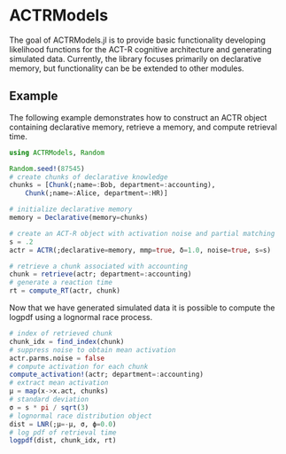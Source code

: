 # ACTRModels

The goal of ACTRModels.jl is to provide basic functionality developing likelihood functions for the ACT-R cognitive architecture and generating simulated data. Currently, the library focuses primarily on declarative memory, but functionality can be be extended to other modules. 

## Example
The following example demonstrates how to construct an ACTR object containing declarative memory, retrieve a memory, and compute retrieval time. 

```julia
using ACTRModels, Random

Random.seed!(87545)
# create chunks of declarative knowledge
chunks = [Chunk(;name=:Bob, department=:accounting),
    Chunk(;name=:Alice, department=:HR)]

# initialize declarative memory
memory = Declarative(memory=chunks)

# create an ACT-R object with activation noise and partial matching
s = .2
actr = ACTR(;declarative=memory, mmp=true, δ=1.0, noise=true, s=s)

# retrieve a chunk associated with accounting
chunk = retrieve(actr; department=:accounting)
# generate a reaction time 
rt = compute_RT(actr, chunk)
```

Now that we have generated simulated data it is possible to compute the logpdf using a lognormal race process. 

```julia
# index of retrieved chunk 
chunk_idx = find_index(chunk)
# suppress noise to obtain mean activation
actr.parms.noise = false
# compute activation for each chunk
compute_activation!(actr; department=:accounting)
# extract mean activation
μ = map(x->x.act, chunks)
# standard deviation 
σ = s * pi / sqrt(3)
# lognormal race distribution object
dist = LNR(;μ=-μ, σ, ϕ=0.0)
# log pdf of retrieval time
logpdf(dist, chunk_idx, rt)
```
